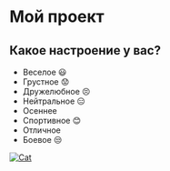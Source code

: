# Мой проект

## Какое настроение у вас?
* Веселое :smiley:
* Грустное :worried:
* Дружелюбное :persevere:
* Нейтральное :expressionless:
* Осеннее
* Спортивное :blush:
* Отличное
* Боевое :unamused: 



[![Cat](http://semeynaya-kuchka.ru/wp-content/uploads/2019/07/milye-kotiki-18.jpg)](https://www.youtube.com/watch?v=QBKAihwZzVQ)